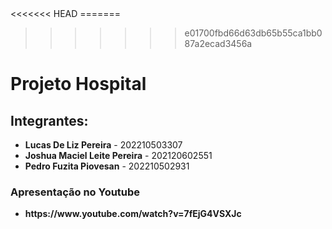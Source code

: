 <!DOCTYPE html>
<html lang="pt-BR">
<head>
    <meta charset="UTF-8">
    <meta name="viewport" content="width=device-width, initial-scale=1.0">
<<<<<<< HEAD
    <title>Avaliação Prática</title>
    <link rel="stylesheet" href="styles.css">
=======
    
>>>>>>> e01700fbd66d63db65b55ca1bb087a2ecad3456a
</head>
<body>
    <div>
        <h1>Projeto Hospital</h1>
        <h2>Integrantes:</h2>
        <ul>
            <li>
                <strong>Lucas De Liz Pereira</strong> - 202210503307
            </li>
            <li>
                <strong>Joshua Maciel Leite Pereira</strong> - 202120602551
            </li>
            <li>
                <strong>Pedro Fuzita Piovesan</strong> - 202210502931
            </li>
        </ul>
        <h3>Apresentação no Youtube </h3> 
        <ul>
            <li>
                <strong> https://www.youtube.com/watch?v=7fEjG4VSXJc</strong>
    </div>
</body>
</html>
